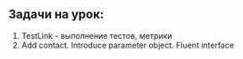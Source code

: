 ## Задачи на урок:

1. TestLink - выполнение тестов, метрики
2. Add contact. Introduce parameter object. Fluent interface